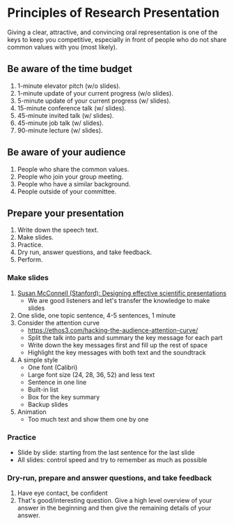 # Principles of Research Presentation

Giving a clear, attractive, and convincing oral representation is one of the
keys to keep you competitive, especially in front of people who do not share
common values with you (most likely).

## Be aware of the time budget

1. 1-minute elevator pitch (w/o slides).
1. 1-minute update of your current progress (w/o slides).
1. 5-minute update of your current progress (w/ slides).
1. 15-minute conference talk (w/ slides).
1. 45-minute invited talk (w/ slides).
1. 45-minute job talk (w/ slides).
1. 90-minute lecture (w/ slides).

## Be aware of your audience

1. People who share the common values.
1. People who join your group meeting.
1. People who have a similar background.
1. People outside of your committee.

## Prepare your presentation

1. Write down the speech text.
1. Make slides.
1. Practice.
1. Dry run, answer questions, and take feedback.
1. Perform.

### Make slides

1. [Susan McConnell (Stanford): Designing effective scientific presentations](https://www.youtube.com/watch?v=Hp7Id3Yb9XQ)
    - We are good listeners and let's transfer the knowledge to make slides
2. One slide, one topic sentence, 4-5 sentences, 1 minute
3. Consider the attention curve
    + https://ethos3.com/hacking-the-audience-attention-curve/
    + Split the talk into parts and summary the key message for each part
    + Write down the key messages first and fill up the rest of space
    + Highlight the key messages with both text and the soundtrack
4. A simple style
    + One font (Calibri)
    + Large font size (24, 28, 36, 52) and less text
    + Sentence in one line
    + Built-in list
    + Box for the key summary
    + Backup slides
5. Animation
    + Too much text and show them one by one

### Practice

+ Slide by slide: starting from the last sentence for the last slide
+ All slides: control speed and try to remember as much as possible

### Dry-run, prepare and answer questions, and take feedback

1. Have eye contact, be confident
1. That's good/interesting question. Give a high level overview of your answer in the beginning and then give the remaining details of your answer.